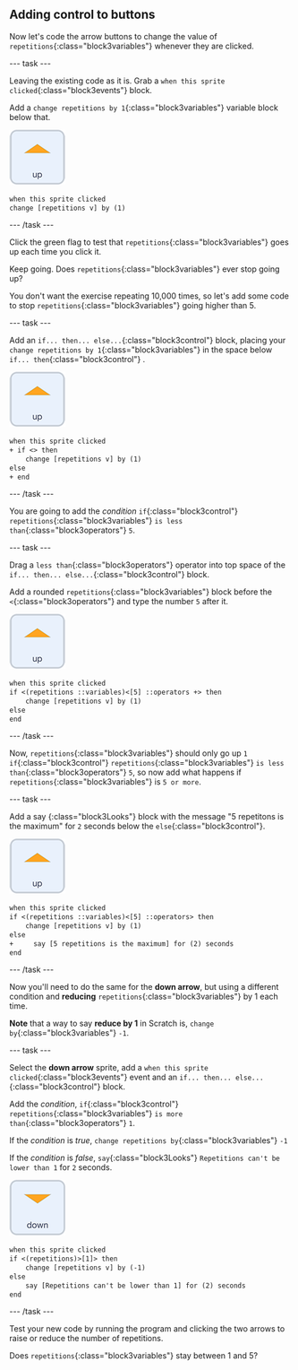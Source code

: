 ## Adding control to buttons

Now let's code the arrow buttons to change the value of `repetitions`{:class="block3variables"} whenever they are clicked.

--- task ---

Leaving the existing code as it is. Grab a `when this sprite clicked`{:class="block3events"} block.

Add a `change repetitions by 1`{:class="block3variables"} variable block below that.

![Up arrow sprite icon](images/up_arrow_sprite.png)

```blocks3
when this sprite clicked
change [repetitions v] by (1)
```

--- /task ---

Click the green flag to test that `repetitions`{:class="block3variables"} goes up each time you click it.

Keep going. Does `repetitions`{:class="block3variables"} ever stop going up?

You don't want the exercise repeating 10,000 times, so let's add some code to stop `repetitions`{:class="block3variables"} going higher than 5.

--- task ---

Add an `if... then... else...`{:class="block3control"} block, placing your `change repetitions by 1`{:class="block3variables"} in the space below `if... then`{:class="block3control"} . 

![Up arrow sprite icon](images/up_arrow_sprite.png)

```blocks3
when this sprite clicked
+ if <> then
    change [repetitions v] by (1)
else
+ end
```

--- /task ---

You are going to add the _condition_ `if`{:class="block3control"} `repetitions`{:class="block3variables"} `is less than`{:class="block3operators"} `5`.

--- task ---

Drag a `less than`{:class="block3operators"} operator into top space of the `if... then... else...`{:class="block3control"} block.

Add a rounded `repetitions`{:class="block3variables"} block before the `<`{:class="block3operators"} and type the number `5` after it.

![Up arrow sprite icon](images/up_arrow_sprite.png)

```blocks3
when this sprite clicked
if <(repetitions ::variables)<[5] ::operators +> then
    change [repetitions v] by (1)
else
end
```

--- /task ---

Now, `repetitions`{:class="block3variables"} should only go up `1` `if`{:class="block3control"} `repetitions`{:class="block3variables"} `is less than`{:class="block3operators"} `5`, so now add what happens if `repetitions`{:class="block3variables"} is `5 or more`.

--- task ---

Add a say {:class="block3Looks"} block with the message "5 repetitons is the maximum" for `2` seconds below the `else`{:class="block3control"}.

![Up arrow sprite icon](images/up_arrow_sprite.png)

```blocks3
when this sprite clicked
if <(repetitions ::variables)<[5] ::operators> then
    change [repetitions v] by (1)
else
+     say [5 repetitions is the maximum] for (2) seconds
end
```

--- /task ---

Now you'll need to do the same for the **down arrow**, but using a different condition and **reducing** `repetitions`{:class="block3variables"} by 1 each time.

**Note** that a way to say **reduce by 1** in Scratch is, `change by`{:class="block3variables"} `-1`.

--- task ---

Select the **down arrow** sprite, add a `when this sprite clicked`{:class="block3events"} event and an `if... then... else...`{:class="block3control"} block.

Add the _condition_, `if`{:class="block3control"} `repetitions`{:class="block3variables"} `is more than`{:class="block3operators"} `1`.

If the _condition_ is _true_, `change repetitions by`{:class="block3variables"} `-1`

If the _condition_ is _false_, `say`{:class="block3Looks"} `Repetitions can't be lower than 1` for `2` seconds.

![Down arrow sprite icon](images/down_arrow_sprite.png)

```blocks3
when this sprite clicked
if <(repetitions)>[1]> then
    change [repetitions v] by (-1)
else
    say [Repetitions can't be lower than 1] for (2) seconds
end
```

--- /task ---

Test your new code by running the program and clicking the two arrows to raise or reduce the number of repetitions. 

Does `repetitions`{:class="block3variables"} stay between 1 and 5?
